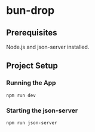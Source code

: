 # bun-drop

## Prerequisites

Node.js and json-server installed.

## Project Setup

### Running the App

`npm run dev`

### Starting the json-server

`npm run json-server`
